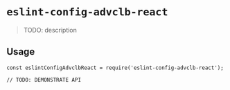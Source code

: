 # `eslint-config-advclb-react`

> TODO: description

## Usage

```
const eslintConfigAdvclbReact = require('eslint-config-advclb-react');

// TODO: DEMONSTRATE API
```
